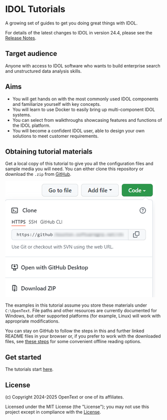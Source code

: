 # IDOL Tutorials

A growing set of guides to get you doing great things with IDOL.

For details of the latest changes to IDOL in version 24.4, please see the [Release Notes](https://www.microfocus.com/documentation/idol/IDOL_24_4/IDOLReleaseNotes_24.4_Documentation/idol/Content/_Introduction.htm).

## Target audience

Anyone with access to IDOL software who wants to build enterprise search and unstructured data analysis skills.

## Aims

- You will get hands on with the most commonly used IDOL components and familiarize yourself with key concepts.
- You will learn to use Docker to easily bring up multi-component IDOL systems.
- You can select from walkthroughs showcasing features and functions of the IDOL platform.
- You will become a confident IDOL user, able to design your own solutions to meet customer requirements.

## Obtaining tutorial materials

Get a local copy of this tutorial to give you all the configuration files and sample media you will need. You can either clone this repository or download the `.zip` from [GitHub](https://github.com/opentext-idol/idol-tutorials).

![github-download](./figs/github-download.png)

The examples in this tutorial assume you store these materials under `C:\OpenText`. File paths and other resources are currently documented for Windows, but other supported platforms (for example, Linux) will work with appropriate modifications.

You can stay on GitHub to follow the steps in this and further linked README files in your browser or, if you prefer to work with the downloaded files, see [these steps](./tutorials/appendix/MARKDOWN_READER.md) for some convenient offline reading options.

## Get started

The tutorials start [here](./tutorials/README.md).

## License

(c) Copyright 2024-2025 OpenText or one of its affiliates.

Licensed under the MIT License (the "License"); you may not use this project except in compliance with the [License](./LICENSE.md).
